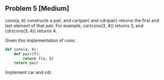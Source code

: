## Problem 5 [Medium]

cons(a, b) constructs a pair, and car(pair) and cdr(pair) returns the first and last element of that pair. For example, car(cons(3, 4)) returns 3, and cdr(cons(3, 4)) returns 4.

Given this implementation of cons:

```python
def cons(a, b):
    def pair(f):
        return f(a, b)
    return pair
```

Implement car and cdr.